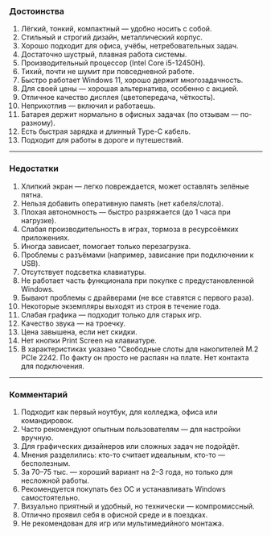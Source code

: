 ### **Достоинства**

1. Лёгкий, тонкий, компактный — удобно носить с собой.
2. Стильный и строгий дизайн, металлический корпус.
3. Хорошо подходит для офиса, учёбы, нетребовательных задач.
4. Достаточно шустрый, плавная работа системы.
5. Производительный процессор (Intel Core i5-12450H).
6. Тихий, почти не шумит при повседневной работе.
7. Быстро работает Windows 11, хорошо держит многозадачность.
8. Для своей цены — хорошая альтернатива, особенно с акцией.
9. Отличное качество дисплея (цветопередача, чёткость).
10. Неприхотлив — включил и работаешь.
11. Батарея держит нормально в офисных задачах (по отзывам — по-разному).
12. Есть быстрая зарядка и длинный Type-C кабель.
13. Подходит для работы в дороге и путешествий.

---

### **Недостатки**

1. Хлипкий экран — легко повреждается, может оставлять зелёные пятна.
2. Нельзя добавить оперативную память (нет кабеля/слота).
3. Плохая автономность — быстро разряжается (до 1 часа при нагрузке).
4. Слабая производительность в играх, тормоза в ресурсоёмких приложениях.
5. Иногда зависает, помогает только перезагрузка.
6. Проблемы с разъёмами (например, зависание при подключении к USB).
7. Отсутствует подсветка клавиатуры.
8. Не работает часть функционала при покупке с предустановленной Windows.
9. Бывают проблемы с драйверами (не все ставятся с первого раза).
10. Некоторые экземпляры выходят из строя в течение года.
11. Слабая графика — подходит только для старых игр.
12. Качество звука — на троечку.
13. Цена завышена, если нет скидки.
14. Нет кнопки Print Screen на клавиатуре.
15. В характеристиках указано "Свободные слоты для накопителей M.2 PCIe 2242. По факту он просто не распаян на плате. Нет контакта для подключения.

---

### **Комментарий**

1. Подходит как первый ноутбук, для колледжа, офиса или командировок.
2. Часто рекомендуют опытным пользователям — для настройки вручную.
3. Для графических дизайнеров или сложных задач не подойдёт.
4. Мнения разделились: кто-то считает идеальным, кто-то — бесполезным.
5. За 70–75 тыс. — хороший вариант на 2–3 года, но только для несложной работы.
6. Рекомендуется покупать без ОС и устанавливать Windows самостоятельно.
7. Визуально приятный и удобный, но технически — компромиссный.
8. Отлично проявил себя в офисной среде и в поездках.
9. Не рекомендован для игр или мультимедийного монтажа.



